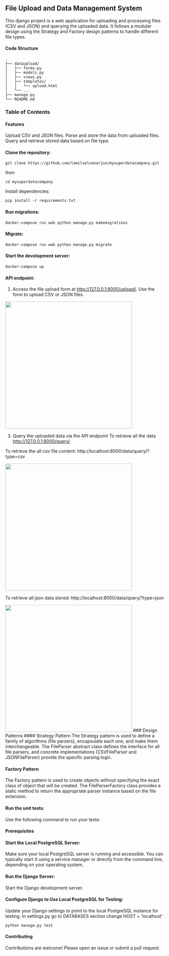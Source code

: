 ## File Upload and Data Management System
This django project is a web application for uploading and processing files (CSV and JSON) and querying the uploaded data. It follows a modular design using the Strategy and Factory design patterns to handle different file types.

#### Code Structure
```
.
├── dataupload/
│   ├── forms.py
│   ├── models.py
│   ├── views.py
│   ├── templates/
│   │   └── upload.html
│   └── ...
├── manage.py
└── README.md

```
### Table of Contents

#### Features
Upload CSV and JSON files.
Parse and store the data from uploaded files.
Query and retrieve stored data based on file type.

#### Clone the repository:
```git clone https://github.com/tamilselvanarjun/mysuperdatacompany.git```

then

```cd mysuperdatacompany```

Install dependencies:

```pip install -r requirements.txt```

#### Run migrations:
```docker-compose run web python manage.py makemigrations```

####  Migrate:
```docker-compose run web python manage.py migrate```

####  Start the development server:
```docker-compose up```

####  API endpoint:

1. Access the file upload form at http://127.0.0.1:8000/upload/.
Use the form to upload CSV or JSON files.

<img src="file_upload.png" width="400px">


3. Query the uploaded data via the API endpoint
To retrieve all the data http://127.0.0.1:8000/query/.

To retrieve the all csv file content: http://localhost:8000/data/query/?type=csv

<img src="api_query.png" width="400px">

To retrieve all json data stored: http://localhost:8000/data/query/?type=json

<img src="api_json.png" width="400px">
### Design Patterns
####  Strategy Pattern
The Strategy pattern is used to define a family of algorithms (file parsers), encapsulate each one, and make them interchangeable. The FileParser abstract class defines the interface for all file parsers, and concrete implementations (CSVFileParser and JSONFileParser) provide the specific parsing logic.

####  Factory Pattern
The Factory pattern is used to create objects without specifying the exact class of object that will be created. The FileParserFactory class provides a static method to return the appropriate parser instance based on the file extension.

#### Run the unit tests:
Use the following command to run your tests:
#### Prerequisites

#### Start the Local PostgreSQL Server: 
Make sure your local PostgreSQL server is running and accessible. You can typically start it using a service manager or directly from the command line, depending on your operating system.

#### Run the Django Server: 
Start the Django development server.

#### Configure Django to Use Local PostgreSQL for Testing: 
Update your Django settings to point to the local PostgreSQL instance for testing.
In settings.py go to DATABASES section change HOST = 'localhost'

```python manage.py test```

#### Contributing
Contributions are welcome! Please open an issue or submit a pull request.
